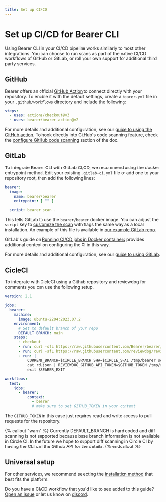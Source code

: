 ```yaml
---
title: Set up CI/CD
---
```


# Set up CI/CD for Bearer CLI

Using Bearer CLI in your CI/CD pipeline works similarly to most other integrations. You can choose to run scans as part of the native CI/CD workflows of GitHub or GitLab, or roll your own support for additional third party services.

## GitHub

Bearer offers an official [GitHub Action](https://github.com/marketplace/actions/bearer-security) to connect directly with your repository. To enable it with the default settings, create a `bearer.yml` file in your `.github/workflows` directory and include the following:

```yml
steps:
  - uses: actions/checkout@v3
  - uses: bearer/bearer-action@v2
```

For more details and additional configuration, see our [guide to using the GitHub action](/guides/github-action/). To hook directly into GitHub's code scanning feature, check the [configure GitHub code scanning](/guides/github-action/#configure-github-code-scanning) section of the doc.

## GitLab

To integrate Bearer CLI with GitLab CI/CD, we recommend using the docker entrypoint method. Edit your existing `.gitlab-ci.yml` file or add one to your repository root, then add the following lines:

```yml
bearer:
  image:
    name: bearer/bearer
    entrypoint: [ "" ]

  script: bearer scan .
```

This tells GitLab to use the `bearer/bearer` docker image. You can adjust the `script` key to [customize the scan](/guides/configure-scan/) with flags the same way as a local installation. An example of this file is available in [our example GitLab repo](https://gitlab.com/bearer/bear-publishing/-/tree/main).

GitLab's guide on [Running CI/CD jobs in Docker containers](https://docs.gitlab.com/ee/ci/docker/using_docker_images.html) provides additional context on configuring the CI in this way.

For more details and additional configuration, see our [guide to using GitLab](/guides/gitlab/).

## CicleCI

To integrate with CicleCI using a Github repository and reviewdog for comments you can use the following setup.

```yml
version: 2.1

jobs:
  bearer:
    machine:
      image: ubuntu-2204:2023.07.2
    environment:
      # Set to default branch of your repo
      DEFAULT_BRANCH: main
    steps:
      - checkout
      - run: curl -sfL https://raw.githubusercontent.com/Bearer/bearer/main/contrib/install.sh | sh -s -- -b /tmp
      - run: curl -sfL https://raw.githubusercontent.com/reviewdog/reviewdog/master/install.sh | sh -s -- -b /tmp
      - run: |
          CURRENT_BRANCH=$CIRCLE_BRANCH SHA=$CIRCLE_SHA1 /tmp/bearer scan . --format=rdjson --output=rd.json || export BEARER_EXIT=$?
          cat rd.json | REVIEWDOG_GITHUB_API_TOKEN=$GITHUB_TOKEN /tmp/reviewdog -f=rdjson -reporter=github-pr-review
          exit $BEARER_EXIT

workflows:
  test:
    jobs:
      - bearer:
          context:
            - bearer
            # make sure to set GITHUB_TOKEN in your context
```

The `GITHUB_TOKEN` in this case just requires read and write access to pull requests for the repository.

{% callout "warn" %}
Currently DEFAULT_BRANCH is hard coded and diff scanning is not supported because base branch information is not available in Circle CI.
In the future we hope to support diff scanning in Circle CI by having the CLI call the Github API for the details.
{% endcallout %}

## Universal setup

For other services, we recommend selecting the [installation method](/reference/installation/) that best fits the platform.

Do you have a CI/CD workflow that you'd like to see added to this guide? [Open an issue]({{meta.links.issues}}) or let us know on [discord]({{meta.links.discord}}).
